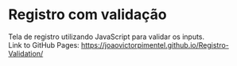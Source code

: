 # Registro com validação 
Tela de registro utilizando JavaScript para validar os inputs. <br>
Link to GitHub Pages: https://joaovictorpimentel.github.io/Registro-Validation/
